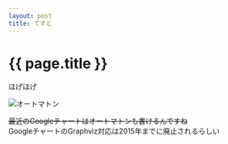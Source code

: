 ```yaml
---
layout: post
title: てすと
---
```


# {{ page.title }}

ほげほげ

![オートマトン](https://chart.googleapis.com/chart?cht=gv&chl=digraph%20nfa{rankdir=LR;node[shape=doublecircle];q5;node[shape=point,color=white,fontcolor=white];start;node[shape=circle,color=black,fontcolor=black];subgraph%20area{start-%3Eq0;q0-%3Eq1[label=%22f%22];q1-%3Eq3[label=%22o%22];q0-%3Eq2[label=%22b%22];q2-%3Eq4[label=%22a%22];}subgraph%20cluster1{style=invis;q5;}q3-%3Eq5[label=%22o%22];q4-%3Eq5[label=%22r%22];q4-%3Eq5[label=%22z%22];q5-%3Eq0[label=%22ε%22];}&chs=500x180)

<s>最近のGoogleチャートはオートマトンも書けるんですね</s>  
GoogleチャートのGraphviz対応は2015年までに廃止されるらしい
